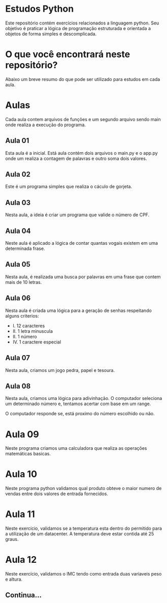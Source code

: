 # Estudos Python
Este repositório contém exercícios relacionados a linguagem python. Seu objetivo é praticar a lógica de programação estruturada e orientada a objetos de forma simples e descomplicada.

# O que você encontrará neste repositório?
Abaixo um breve resumo do que pode ser utilizado para estudos em cada aula.

# Aulas
Cada aula contem arquivos de funções e um segundo arquivo sendo main onde realiza
a execução do programa.

## Aula 01
Esta aula é a inicial. Está aula contém dois arquivos o main.py e o app.py onde um realiza a contagem de palavras e outro soma dois valores.

## Aula 02
Este é um programa simples que realiza o cáculo de gorjeta.

## Aula 03
Nesta aula, a ideia é criar um programa que valide o número de CPF.

## Aula 04
Neste aula é aplicado a lógica de contar quantas vogais existem em uma determinada frase.

## Aula 05
Nesta aula, é realizada uma busca por palavras em uma frase que contem mais de 10 letras.

## Aula 06
Nesta aula é criada uma lógica para a geração de senhas respeitando alguns criterios: 
   - I.  12 caracteres
   - II. 1 letra minuscula
   - II. 1 número
   - IV. 1 caractere especial

## Aula 07
Nesta aula, criamos um jogo pedra, papel e tesoura.

## Aula 08
Nesta aula, criamos uma lógica para adivinhação. O computador seleciona um determinado número e, tentamos acertar com base em um range.

O computador responde se, está proximo do número escolhido ou não.

# Aula 09
Neste programa criamos uma calculadora que realiza as operações matemáticas basicas.

# Aula 10
Neste programa python validamos qual produto obteve o maior numero de vendas entre dois valores de entrada fornecidos.

# Aula 11
Neste exercício, validamos se a temperatura esta dentro do permitido para a utilização de um datacenter. A temperatura deve estar contida até 25 graus.

# Aula 12
Neste exercício, validamos o IMC tendo como entrada duas variaveis peso e altura.

## Continua...